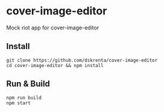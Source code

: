 # cover-image-editor
Mock riot app for cover-image-editor

## Install
```
git clone https://github.com/dskrenta/cover-image-editor
cd cover-image-editor && npm install
```

## Run & Build
```
npm run build
npm start
```
